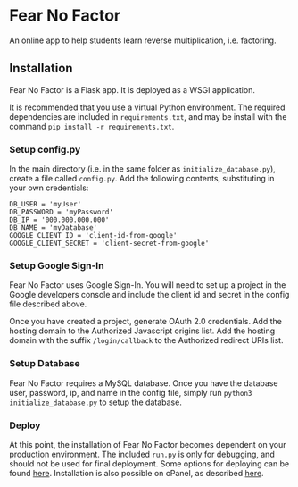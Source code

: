 # Fear No Factor
An online app to help students learn reverse multiplication, i.e. factoring.

## Installation
Fear No Factor is a Flask app. It is deployed as a WSGI application.

It is recommended that you use a virtual Python environment. The required dependencies are included in `requirements.txt`, and may be install with the command `pip install -r requirements.txt`.

### Setup config.py
In the main directory (i.e. in the same folder as `initialize_database.py`), create a file called `config.py`. Add the following contents, substituting in your own credentials:
```
DB_USER = 'myUser'
DB_PASSWORD = 'myPassword'
DB_IP = '000.000.000.000'
DB_NAME = 'myDatabase'
GOOGLE_CLIENT_ID = 'client-id-from-google'
GOOGLE_CLIENT_SECRET = 'client-secret-from-google'
```

### Setup Google Sign-In
Fear No Factor uses Google Sign-In. You will need to set up a project in the Google developers console and include the client id and secret in the config file described above.

Once you have created a project, generate OAuth 2.0 credentials. Add the hosting domain to the Authorized Javascript origins list. Add the hosting domain with the suffix `/login/callback` to the Authorized redirect URIs list.

### Setup Database
Fear No Factor requires a MySQL database. Once you have the database user, password, ip, and name in the config file, simply run `python3 initialize_database.py` to setup the database.

### Deploy
At this point, the installation of Fear No Factor becomes dependent on your production environment. The included `run.py` is only for debugging, and should not be used for final deployment. Some options for deploying can be found [here](https://flask.palletsprojects.com/en/2.0.x/deploying/). Installation is also possible on cPanel, as described [here](https://docs.cpanel.net/knowledge-base/web-services/how-to-install-a-python-wsgi-application/).
  

